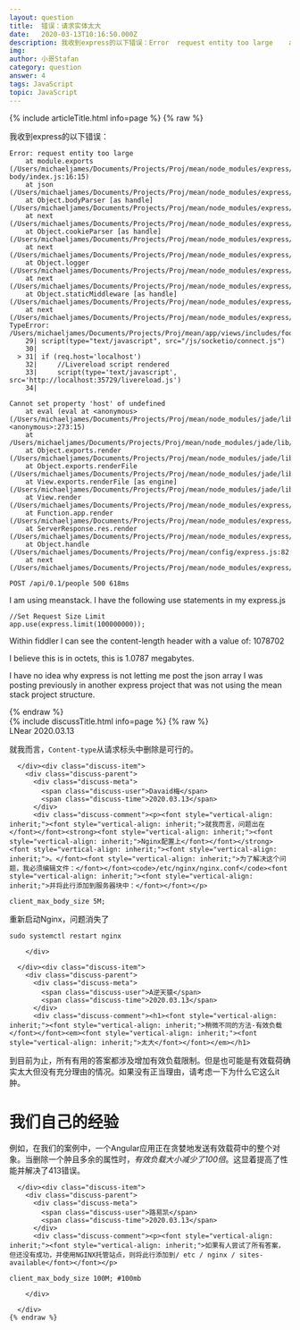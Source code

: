 ```yaml
---
layout: question
title:  错误：请求实体太大
date:   2020-03-13T10:16:50.000Z
description: 我收到express的以下错误：Error  request entity too large    at module.exports (/Use...
img: 
author: 小哥Stafan
category: question
answer: 4
tags: JavaScript
topic: JavaScript
---
```

<div class="article-root">
  <div class="article">
    {% include articleTitle.html info=page %}
    {% raw %}
    <div class="article-content"><p><font style="vertical-align: inherit;"><font style="vertical-align: inherit;">我收到express的以下错误：</font></font></p>

<pre><code>Error: request entity too large<font></font>
    at module.exports (/Users/michaeljames/Documents/Projects/Proj/mean/node_modules/express/node_modules/connect/node_modules/raw-body/index.js:16:15)<font></font>
    at json (/Users/michaeljames/Documents/Projects/Proj/mean/node_modules/express/node_modules/connect/lib/middleware/json.js:60:5)<font></font>
    at Object.bodyParser [as handle] (/Users/michaeljames/Documents/Projects/Proj/mean/node_modules/express/node_modules/connect/lib/middleware/bodyParser.js:53:5)<font></font>
    at next (/Users/michaeljames/Documents/Projects/Proj/mean/node_modules/express/node_modules/connect/lib/proto.js:193:15)<font></font>
    at Object.cookieParser [as handle] (/Users/michaeljames/Documents/Projects/Proj/mean/node_modules/express/node_modules/connect/lib/middleware/cookieParser.js:60:5)<font></font>
    at next (/Users/michaeljames/Documents/Projects/Proj/mean/node_modules/express/node_modules/connect/lib/proto.js:193:15)<font></font>
    at Object.logger (/Users/michaeljames/Documents/Projects/Proj/mean/node_modules/express/node_modules/connect/lib/middleware/logger.js:158:5)<font></font>
    at next (/Users/michaeljames/Documents/Projects/Proj/mean/node_modules/express/node_modules/connect/lib/proto.js:193:15)<font></font>
    at Object.staticMiddleware [as handle] (/Users/michaeljames/Documents/Projects/Proj/mean/node_modules/express/node_modules/connect/lib/middleware/static.js:55:61)<font></font>
    at next (/Users/michaeljames/Documents/Projects/Proj/mean/node_modules/express/node_modules/connect/lib/proto.js:193:15)<font></font>
TypeError: /Users/michaeljames/Documents/Projects/Proj/mean/app/views/includes/foot.jade:31<font></font>
    29| script(type="text/javascript", src="/js/socketio/connect.js")<font></font>
    30| <font></font>
  &gt; 31| if (req.host='localhost')<font></font>
    32|     //Livereload script rendered <font></font>
    33|     script(type='text/javascript', src='http://localhost:35729/livereload.js')  <font></font>
    34| <font></font>
<font></font>
Cannot set property 'host' of undefined<font></font>
    at eval (eval at &lt;anonymous&gt; (/Users/michaeljames/Documents/Projects/Proj/mean/node_modules/jade/lib/jade.js:152:8), &lt;anonymous&gt;:273:15)<font></font>
    at /Users/michaeljames/Documents/Projects/Proj/mean/node_modules/jade/lib/jade.js:153:35<font></font>
    at Object.exports.render (/Users/michaeljames/Documents/Projects/Proj/mean/node_modules/jade/lib/jade.js:197:10)<font></font>
    at Object.exports.renderFile (/Users/michaeljames/Documents/Projects/Proj/mean/node_modules/jade/lib/jade.js:233:18)<font></font>
    at View.exports.renderFile [as engine] (/Users/michaeljames/Documents/Projects/Proj/mean/node_modules/jade/lib/jade.js:218:21)<font></font>
    at View.render (/Users/michaeljames/Documents/Projects/Proj/mean/node_modules/express/lib/view.js:76:8)<font></font>
    at Function.app.render (/Users/michaeljames/Documents/Projects/Proj/mean/node_modules/express/lib/application.js:504:10)<font></font>
    at ServerResponse.res.render (/Users/michaeljames/Documents/Projects/Proj/mean/node_modules/express/lib/response.js:801:7)<font></font>
    at Object.handle (/Users/michaeljames/Documents/Projects/Proj/mean/config/express.js:82:29)<font></font>
    at next (/Users/michaeljames/Documents/Projects/Proj/mean/node_modules/express/node_modules/connect/lib/proto.js:188:17)<font></font>
<font></font>
POST /api/0.1/people 500 618ms<font></font>
</code></pre>

<p>I am using meanstack. I have the following use statements in my express.js</p>

<pre><code>//Set Request Size Limit<font></font>
app.use(express.limit(100000000));<font></font>
</code></pre>

<p>Within fiddler I can see the content-length header with a value of: 1078702</p>

<p>I believe this is in octets, this is 1.0787 megabytes.</p>

<p>I have no idea why express is not letting me post the json array I was posting previously in another express project that was not using the mean stack project structure.</p></div>
    {% endraw %}
  </div>

  <div class="discuss-wrapper">
    {% include discussTitle.html info=page %}
    {% raw %}
    <div class="discuss-item">
        <div class="discuss-parent">
          <div class="discuss-meta">
            <span class="discuss-user">LNear</span>
            <span class="discuss-time">2020.03.13</span>
          </div>
          <div class="discuss-comment"><p><font style="vertical-align: inherit;"><font style="vertical-align: inherit;">就我而言，</font></font><code>Content-type</code><font style="vertical-align: inherit;"><font style="vertical-align: inherit;">从请求标头中</font><font style="vertical-align: inherit;">删除</font><font style="vertical-align: inherit;">是可行的。</font></font></p></div>
        </div>
        
      </div><div class="discuss-item">
        <div class="discuss-parent">
          <div class="discuss-meta">
            <span class="discuss-user">Davaid梅</span>
            <span class="discuss-time">2020.03.13</span>
          </div>
          <div class="discuss-comment"><p><font style="vertical-align: inherit;"><font style="vertical-align: inherit;">就我而言，问题出在</font></font><strong><font style="vertical-align: inherit;"><font style="vertical-align: inherit;">Nginx配置上</font></font></strong><font style="vertical-align: inherit;"><font style="vertical-align: inherit;">。</font><font style="vertical-align: inherit;">为了解决这个问题，我必须编辑文件：</font></font><code>/etc/nginx/nginx.conf</code><font style="vertical-align: inherit;"><font style="vertical-align: inherit;">并将此行添加到服务器块中：</font></font></p>

<pre><code>client_max_body_size 5M;
</code></pre>

<p><font style="vertical-align: inherit;"><font style="vertical-align: inherit;">重新启动Nginx，问题消失了</font></font></p>

<pre><code>sudo systemctl restart nginx
</code></pre></div>
        </div>
        
      </div><div class="discuss-item">
        <div class="discuss-parent">
          <div class="discuss-meta">
            <span class="discuss-user">A逆天猿</span>
            <span class="discuss-time">2020.03.13</span>
          </div>
          <div class="discuss-comment"><h1><font style="vertical-align: inherit;"><font style="vertical-align: inherit;">稍微不同的方法-有效负载</font></font><em><font style="vertical-align: inherit;"><font style="vertical-align: inherit;">太大</font></font></em></h1>

<p><font style="vertical-align: inherit;"><font style="vertical-align: inherit;">到目前为止，所有有用的答案都涉及增加有效负载限制。</font><font style="vertical-align: inherit;">但是也可能是有效载荷确实太大但没有充分理由的情况。</font><font style="vertical-align: inherit;">如果没有正当理由，请考虑一下为什么它这么it肿。</font></font></p>

<h1><font style="vertical-align: inherit;"><font style="vertical-align: inherit;">我们自己的经验</font></font></h1>

<p><font style="vertical-align: inherit;"><font style="vertical-align: inherit;">例如，在我们的案例中，一个Angular应用正在贪婪地发送有效载荷中的整个对象。</font><font style="vertical-align: inherit;">当删除一个肿且多余的属性时，</font></font><em><font style="vertical-align: inherit;"><font style="vertical-align: inherit;">有效负载大小减少了100倍</font></font></em><font style="vertical-align: inherit;"><font style="vertical-align: inherit;">。</font><font style="vertical-align: inherit;">这显着提高了性能并解决了413错误。</font></font></p></div>
        </div>
        
      </div><div class="discuss-item">
        <div class="discuss-parent">
          <div class="discuss-meta">
            <span class="discuss-user">路易凯</span>
            <span class="discuss-time">2020.03.13</span>
          </div>
          <div class="discuss-comment"><p><font style="vertical-align: inherit;"><font style="vertical-align: inherit;">如果有人尝试了所有答案，但还没有成功，并使用NGINX托管站点，则将此行添加到/ etc / nginx / sites-available</font></font></p>

<pre><code>client_max_body_size 100M; #100mb
</code></pre></div>
        </div>
        
      </div>
    {% endraw %}
  </div>
<div>
